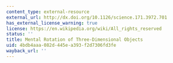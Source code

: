 ```yaml
---
content_type: external-resource
external_url: http://dx.doi.org/10.1126/science.171.3972.701
has_external_license_warning: true
license: https://en.wikipedia.org/wiki/All_rights_reserved
status: ''
title: Mental Rotation of Three-Dimensional Objects
uid: 4bdb4aaa-082d-445e-a393-f2d7306fd3fe
wayback_url: ''
---
```

